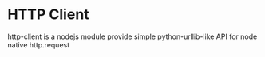HTTP Client
============

http-client is a nodejs module provide simple python-urllib-like API for node native http.request


